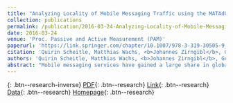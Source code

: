 ```yaml
---
title: "Analyzing Locality of Mobile Messaging Traffic using the MATAdOR Framework"
collection: publications
permalink: /publication/2016-03-24-Analyzing-Locality-of-Mobile-Messaging-Traffic-using-the-MATAdOR-Framework
date: 2016-03-24
venue: 'Proc. Passive and Active Measurement (PAM)'
paperurl: 'https://link.springer.com/chapter/10.1007/978-3-319-30505-9_15'
citation: 'Quirin Scheitle, Matthias Wachs, <b>Johannes Zirngibl</b>, Georg Carle, &quot;Analyzing Locality of Mobile Messaging Traffic using the MATAdOR Framework.&quot; Proc. Passive and Active Measurement (PAM), 2016.'
authors: 'Quirin Scheitle, Matthias Wachs, <b>Johannes Zirngibl</b>, Georg Carle'
abstract: "Mobile messaging services have gained a large share in global telecommunications. Unlike conventional services like phone calls, text messages or email, they do not feature a standardized environment enabling a federated and potentially local service architecture. We present an extensive and large-scale analysis of communication patterns for four popular mobile messaging services between 28 countries and analyze the locality of communication and the resulting impact on user privacy. We show that server architectures for mobile messaging services are highly centralized in single countries. This forces messages to drastically deviate from a direct communication path, enabling hosting and transfer countries to potentially intercept and censor traffic. To conduct this work, we developed a measurement framework to analyze traffic of such mobile messaging services. It allows to carry out automated experiments with mobile messaging applications, is transparent to those applications and does not require any modifications to the applications."
---
```

[<i class="ai ai-google-scholar"></i>](https://scholar.google.com/scholar?q=Analyzing+Locality+of+Mobile+Messaging+Traffic+using+the+MATAdOR+Framework){: .btn--research-inverse} [PDF](/files/2016-matador-pam.pdf){: .btn--research} [Link](https://link.springer.com/chapter/10.1007/978-3-319-30505-9_15){: .btn--research} [Data](https://mediatum.ub.tum.de/1445929){: .btn--research} [Homepage](http://net.in.tum.de/pub/mobmes/){: .btn--research}
